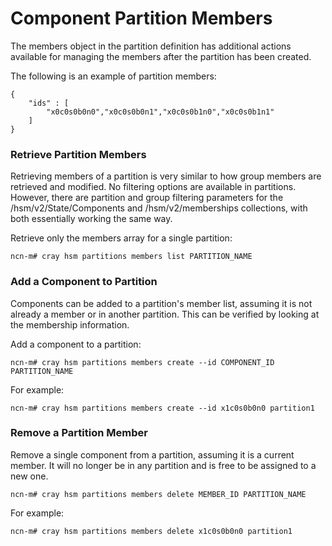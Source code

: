 # Component Partition Members

The members object in the partition definition has additional actions available for managing the members after the partition has been created.

The following is an example of partition members:

```screen
{
    "ids" : [
        "x0c0s0b0n0","x0c0s0b0n1","x0c0s0b1n0","x0c0s0b1n1"
    ]
}
```

### Retrieve Partition Members

Retrieving members of a partition is very similar to how group members are retrieved and modified. No filtering options are available in partitions. However, there are partition and group filtering parameters for the /hsm/v2/State/Components and /hsm/v2/memberships collections, with both essentially working the same way.

Retrieve only the members array for a single partition:

```screen
ncn-m# cray hsm partitions members list PARTITION_NAME
```

### Add a Component to Partition

Components can be added to a partition's member list, assuming it is not already a member or in another partition. This can be verified by looking at the membership information.

Add a component to a partition:

```screen
ncn-m# cray hsm partitions members create --id COMPONENT_ID PARTITION_NAME
```

For example:

```screen
ncn-m# cray hsm partitions members create --id x1c0s0b0n0 partition1
```

### Remove a Partition Member

Remove a single component from a partition, assuming it is a current member. It will no longer be in any partition and is free to be assigned to a new one.

```screen
ncn-m# cray hsm partitions members delete MEMBER_ID PARTITION_NAME
```

For example:

```screen
ncn-m# cray hsm partitions members delete x1c0s0b0n0 partition1
```

